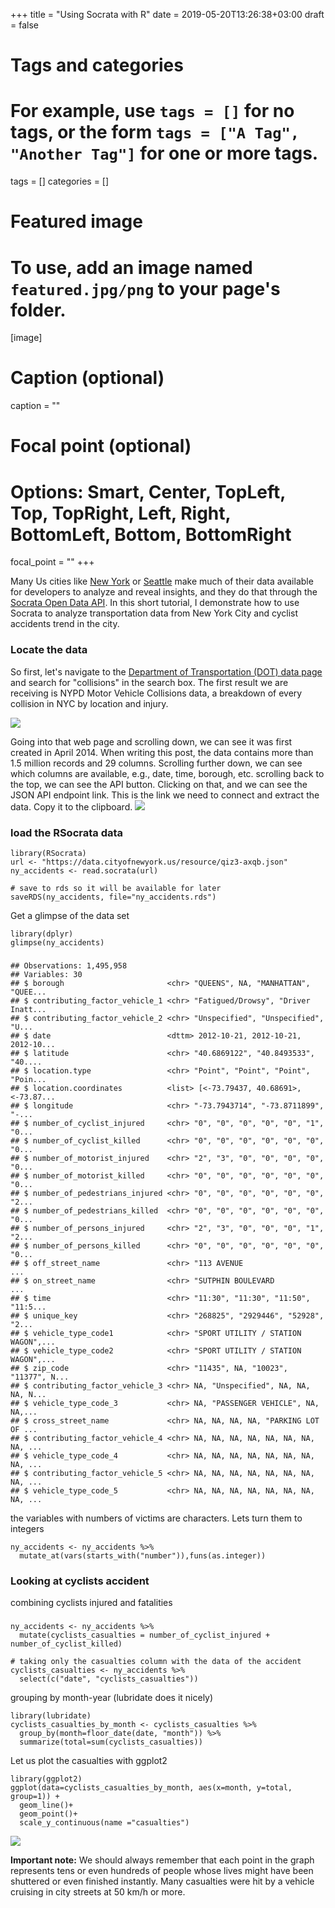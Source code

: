+++
title = "Using Socrata with R"
date = 2019-05-20T13:26:38+03:00
draft = false

# Tags and categories
# For example, use `tags = []` for no tags, or the form `tags = ["A Tag", "Another Tag"]` for one or more tags.
tags = []
categories = []

# Featured image
# To use, add an image named `featured.jpg/png` to your page's folder.
[image]
  # Caption (optional)
  caption = ""

  # Focal point (optional)
  # Options: Smart, Center, TopLeft, Top, TopRight, Left, Right, BottomLeft, Bottom, BottomRight
  focal_point = ""
+++

Many Us cities like [New York](https://opendata.cityofnewyork.us/)  or [Seattle](https://data.seattle.gov/) make much of their data available for developers to analyze and reveal insights, and they do that through the [Socrata Open Data API](https://dev.socrata.com/). In this short tutorial, I demonstrate how to use Socrata to analyze transportation data from New York City and cyclist accidents trend in the city.

### Locate the data ###
So first, let's navigate to the [Department of Transportation (DOT) data page](https://data.cityofnewyork.us/browse?Dataset-Information_Agency=Department+of+Transportation+%28DOT%29) and search for "collisions" in the search box. The first result we are receiving is NYPD Motor Vehicle Collisions data, a breakdown of every collision in NYC by location and injury.

![](/img/ny-collisions-search-results.jpg)

Going into that web page and scrolling down, we can see it was first created in April 2014. When writing this post, the data contains more than 1.5 million records and 29 columns. Scrolling further down, we can see which columns are available, e.g., date, time, borough, etc. scrolling back to the top, we can see the API button. Clicking on that, and we can see the JSON API endpoint link. This is the link we need to connect and extract the data. Copy it to the clipboard.
![](/img/ny-collisions-api.jpg)

### load the RSocrata data ###
    library(RSocrata)
    url <- "https://data.cityofnewyork.us/resource/qiz3-axqb.json"
    ny_accidents <- read.socrata(url)

    # save to rds so it will be available for later
    saveRDS(ny_accidents, file="ny_accidents.rds")

Get a glimpse of the data set

    library(dplyr)
    glimpse(ny_accidents)

### ###
    ## Observations: 1,495,958
    ## Variables: 30
    ## $ borough                       <chr> "QUEENS", NA, "MANHATTAN", "QUEE...
    ## $ contributing_factor_vehicle_1 <chr> "Fatigued/Drowsy", "Driver Inatt...
    ## $ contributing_factor_vehicle_2 <chr> "Unspecified", "Unspecified", "U...
    ## $ date                          <dttm> 2012-10-21, 2012-10-21, 2012-10...
    ## $ latitude                      <chr> "40.6869122", "40.8493533", "40....
    ## $ location.type                 <chr> "Point", "Point", "Point", "Poin...
    ## $ location.coordinates          <list> [<-73.79437, 40.68691>, <-73.87...
    ## $ longitude                     <chr> "-73.7943714", "-73.8711899", "-...
    ## $ number_of_cyclist_injured     <chr> "0", "0", "0", "0", "0", "1", "0...
    ## $ number_of_cyclist_killed      <chr> "0", "0", "0", "0", "0", "0", "0...
    ## $ number_of_motorist_injured    <chr> "2", "3", "0", "0", "0", "0", "0...
    ## $ number_of_motorist_killed     <chr> "0", "0", "0", "0", "0", "0", "0...
    ## $ number_of_pedestrians_injured <chr> "0", "0", "0", "0", "0", "0", "2...
    ## $ number_of_pedestrians_killed  <chr> "0", "0", "0", "0", "0", "0", "0...
    ## $ number_of_persons_injured     <chr> "2", "3", "0", "0", "0", "1", "2...
    ## $ number_of_persons_killed      <chr> "0", "0", "0", "0", "0", "0", "0...
    ## $ off_street_name               <chr> "113 AVENUE                     ...
    ## $ on_street_name                <chr> "SUTPHIN BOULEVARD              ...
    ## $ time                          <chr> "11:30", "11:30", "11:50", "11:5...
    ## $ unique_key                    <chr> "268825", "2929446", "52928", "2...
    ## $ vehicle_type_code1            <chr> "SPORT UTILITY / STATION WAGON",...
    ## $ vehicle_type_code2            <chr> "SPORT UTILITY / STATION WAGON",...
    ## $ zip_code                      <chr> "11435", NA, "10023", "11377", N...
    ## $ contributing_factor_vehicle_3 <chr> NA, "Unspecified", NA, NA, NA, N...
    ## $ vehicle_type_code_3           <chr> NA, "PASSENGER VEHICLE", NA, NA,...
    ## $ cross_street_name             <chr> NA, NA, NA, NA, "PARKING LOT OF ...
    ## $ contributing_factor_vehicle_4 <chr> NA, NA, NA, NA, NA, NA, NA, NA, ...
    ## $ vehicle_type_code_4           <chr> NA, NA, NA, NA, NA, NA, NA, NA, ...
    ## $ contributing_factor_vehicle_5 <chr> NA, NA, NA, NA, NA, NA, NA, NA, ...
    ## $ vehicle_type_code_5           <chr> NA, NA, NA, NA, NA, NA, NA, NA, ...

the variables with numbers of victims are characters. Lets turn them to
integers

    ny_accidents <- ny_accidents %>%
      mutate_at(vars(starts_with("number")),funs(as.integer))

### Looking at cyclists accident ###
combining cyclists injured and fatalities
### ###
    ny_accidents <- ny_accidents %>%
      mutate(cyclists_casualties = number_of_cyclist_injured + number_of_cyclist_killed)

    # taking only the casualties column with the data of the accident
    cyclists_casualties <- ny_accidents %>%
      select(c("date", "cyclists_casualties"))

grouping by month-year (lubridate does it nicely)

    library(lubridate)
    cyclists_casualties_by_month <- cyclists_casualties %>%
      group_by(month=floor_date(date, "month")) %>%
      summarize(total=sum(cyclists_casualties))
Let us plot the casualties with ggplot2

    library(ggplot2)
    ggplot(data=cyclists_casualties_by_month, aes(x=month, y=total, group=1)) +
      geom_line()+
      geom_point()+
      scale_y_continuous(name ="casualties")

![](/img/cyclist_casualties.png)

**Important note:** We should always remember that each point in the graph represents tens or even hundreds of people whose lives might have been shuttered or even finished instantly. Many casualties were hit by a vehicle cruising in city streets at 50 km/h or more.
